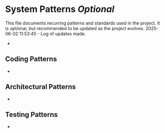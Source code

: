 # System Patterns _Optional_

This file documents recurring patterns and standards used in the project.
It is optional, but recommended to be updated as the project evolves.
2025-06-02 11:53:45 - Log of updates made.

-

## Coding Patterns

-

## Architectural Patterns

-

## Testing Patterns

-
